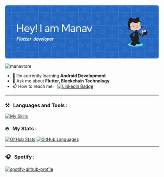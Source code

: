 
![Header](https://github.com/manavtore/manavtore/blob/main/github-header-image.png)

<p align="left">
    <img src="https://komarev.com/ghpvc/?username=manavtore&label=Profile%20views&color=0e75b6&style=flat" alt="manavtore" />
</p>

- 🌱 I’m currently learning **Android Development**
- 💬 Ask me about **Flutter, Blockchain Technology**
- 📫 How to reach me: &nbsp; [![Linkedin Badge](https://img.shields.io/badge/-Manav_Tore-blue?style=flat&logo=Linkedin&logoColor=white)](https://www.linkedin.com/in/manav-tore/)




---
   ### ⚒️ &nbsp; Languages and Tools :


[![My Skills](https://skillicons.dev/icons?i=flutter,dart,cpp,c,kotlin,swift,solidity,figma,ts,js,firebase,mongodb,git&perline=8)](https://skillicons.dev)

### 🔥 &nbsp; My Stats :

[![GitHub Stats](https://github-readme-stats.vercel.app/api?username=manavtore&hide=issues&show_icons=true&hide_border=true&theme=github_dark&count_private=true)](https://github.com/anuraghazra/github-readme-stats)
[![GitHub Languages](https://github-readme-stats.vercel.app/api/top-langs/?username=manavtore&size_weight=1&count_weight=0&includeForks=true&layout=compact&hide=html,css,makefile,ruby,objective-c,kotlin,swift,cmake&hide_border=true&langs_count=8&theme=github_dark)](https://github.com/anuraghazra/github-readme-stats)


---

### 🎧 &nbsp; Spotify :

[![spotify-github-profile](https://spotify-github-profile.vercel.app/api/view?uid=31zbeflr4fain3sczkxgnrisy7ei&cover_image=true&theme=natemoo-re&show_offline=false&background_color=121212&interchange=false&bar_color=4c8eda&bar_color_cover=false)](https://github.com/kittinan/spotify-github-profile)
